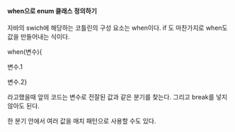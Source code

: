 #### when으로 enum 클래스 정의하기

자바의 swich에 해당하는 코틀린의 구성 요소는 when이다. if 도 마찬가지로 when도 값을 만들어내는 식이다.

when(변수){

변수.1

변수.2}

라고했을때 앞의 코드는 변수로 전잘된 값과 같은 분기를 찾는다. 그리고 break를 넣지 않아도 된다.

한 분기 안에서 여러 값을 매치 패턴으로 사용할 수도 있다.